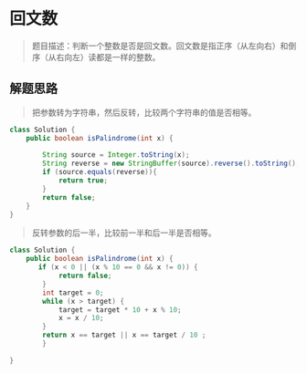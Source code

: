 # 回文数

> 题目描述：判断一个整数是否是回文数。回文数是指正序（从左向右）和倒序（从右向左）读都是一样的整数。

## 解题思路

> 把参数转为字符串，然后反转，比较两个字符串的值是否相等。

~~~java
class Solution {
    public boolean isPalindrome(int x) {
      
        String source = Integer.toString(x);
        String reverse = new StringBuffer(source).reverse().toString();
        if (source.equals(reverse)){
            return true;
        }
        return false;
    }
}
~~~

> 反转参数的后一半，比较前一半和后一半是否相等。

~~~java
class Solution {
    public boolean isPalindrome(int x) {
       if (x < 0 || (x % 10 == 0 && x != 0)) {
            return false;
        }
        int target = 0;
        while (x > target) {
            target = target * 10 + x % 10;
            x = x / 10;
        }
        return x == target || x == target / 10 ;
        }
    
}
~~~

